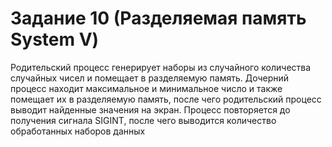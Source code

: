 # Задание 10 (Разделяемая память System V)
Родительский процесс генерирует наборы из случайного количества случайных чисел и помещает в разделяемую память.
Дочерний процесс находит максимальное и минимальное число и также помещает их в разделяемую память, после чего родительский процесс выводит найденные значения на экран.
Процесс повторяется до получения сигнала SIGINT, после чего выводится количество обработанных наборов данных